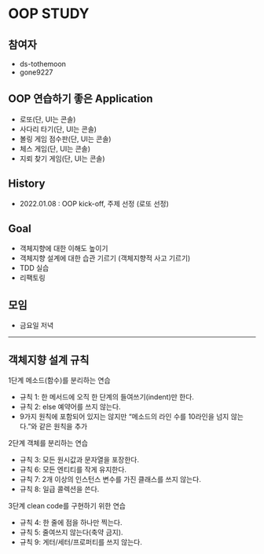 # OOP STUDY

## 참여자
- ds-tothemoon
- gone9227

## OOP 연습하기 좋은 Application
- 로또(단, UI는 콘솔)
- 사다리 타기(단, UI는 콘솔)
- 볼링 게임 점수판(단, UI는 콘솔)
- 체스 게임(단, UI는 콘솔)
- 지뢰 찾기 게임(단, UI는 콘솔)

## History
- 2022.01.08 : OOP kick-off, 주제 선정 (로또 선정)

## Goal
- 객체지향에 대한 이해도 높이기
- 객체지향 설계에 대한 습관 기르기 (객체지향적 사고 기르기)
- TDD 실습
- 리팩토링

## 모임
- 금요일 저녁

---

## 객체지향 설계 규칙
1단계 메소드(함수)를 분리하는 연습
- 규칙 1: 한 메서드에 오직 한 단계의 들여쓰기(indent)만 한다.
- 규칙 2: else 예약어를 쓰지 않는다.
- 9가지 원칙에 포함되어 있지는 않지만 “메소드의 라인 수를 10라인을 넘지 않는다.”와 같은 원칙을 추가

2단계 객체를 분리하는 연습
- 규칙 3: 모든 원시값과 문자열을 포장한다.
- 규칙 6: 모든 엔티티를 작게 유지한다.
- 규칙 7: 2개 이상의 인스턴스 변수를 가진 클래스를 쓰지 않는다.
- 규칙 8: 일급 콜렉션을 쓴다.

3단계 clean code를 구현하기 위한 연습
- 규칙 4: 한 줄에 점을 하나만 찍는다.
- 규칙 5: 줄여쓰지 않는다(축약 금지).
- 규칙 9: 게터/세터/프로퍼티를 쓰지 않는다.
